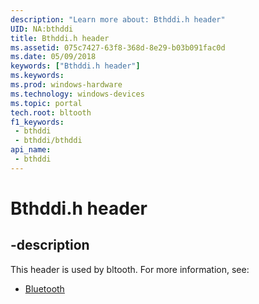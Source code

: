 ```yaml
---
description: "Learn more about: Bthddi.h header"
UID: NA:bthddi
title: Bthddi.h header
ms.assetid: 075c7427-63f8-368d-8e29-b03b091fac0d
ms.date: 05/09/2018
keywords: ["Bthddi.h header"]
ms.keywords: 
ms.prod: windows-hardware
ms.technology: windows-devices
ms.topic: portal
tech.root: bltooth
f1_keywords:
 - bthddi
 - bthddi/bthddi
api_name:
 - bthddi
---
```


# Bthddi.h header


## -description

This header is used by bltooth. For more information, see:

- [Bluetooth](../_bltooth/index.md)

